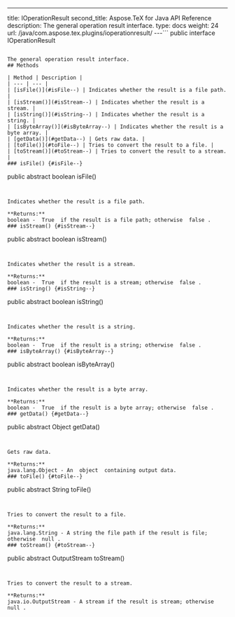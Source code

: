 ---
title: IOperationResult
second_title: Aspose.TeX for Java API Reference
description: The general operation result interface.
type: docs
weight: 24
url: /java/com.aspose.tex.plugins/ioperationresult/
---```
public interface IOperationResult
```

The general operation result interface.
## Methods

| Method | Description |
| --- | --- |
| [isFile()](#isFile--) | Indicates whether the result is a file path. |
| [isStream()](#isStream--) | Indicates whether the result is a stream. |
| [isString()](#isString--) | Indicates whether the result is a string. |
| [isByteArray()](#isByteArray--) | Indicates whether the result is a byte array. |
| [getData()](#getData--) | Gets raw data. |
| [toFile()](#toFile--) | Tries to convert the result to a file. |
| [toStream()](#toStream--) | Tries to convert the result to a stream. |
### isFile() {#isFile--}
```
public abstract boolean isFile()
```


Indicates whether the result is a file path.

**Returns:**
boolean -  True  if the result is a file path; otherwise  false .
### isStream() {#isStream--}
```
public abstract boolean isStream()
```


Indicates whether the result is a stream.

**Returns:**
boolean -  True  if the result is a stream; otherwise  false .
### isString() {#isString--}
```
public abstract boolean isString()
```


Indicates whether the result is a string.

**Returns:**
boolean -  True  if the result is a string; otherwise  false .
### isByteArray() {#isByteArray--}
```
public abstract boolean isByteArray()
```


Indicates whether the result is a byte array.

**Returns:**
boolean -  True  if the result is a byte array; otherwise  false .
### getData() {#getData--}
```
public abstract Object getData()
```


Gets raw data.

**Returns:**
java.lang.Object - An  object  containing output data.
### toFile() {#toFile--}
```
public abstract String toFile()
```


Tries to convert the result to a file.

**Returns:**
java.lang.String - A string the file path if the result is file; otherwise  null .
### toStream() {#toStream--}
```
public abstract OutputStream toStream()
```


Tries to convert the result to a stream.

**Returns:**
java.io.OutputStream - A stream if the result is stream; otherwise  null .
